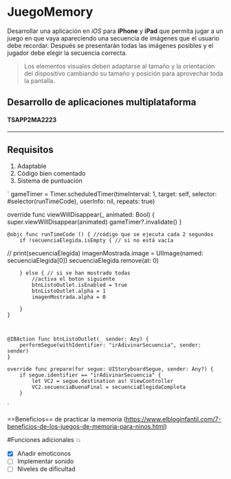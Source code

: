 # JuegoMemory

Desarrollar una aplicación en *iOS* para **iPhone** y **iPad** que permita jugar a un juego en que vaya apareciendo una secuencia de imágenes que el usuario debe recordar. Después se presentarán todas las imágenes posibles y el jugador debe elegir la secuencia correcta.


> Los elementos visuales deben adaptarse al tamaño y la orientación del dispositivo cambiando su tamaño y posición para aprovechar toda la pantalla.


## Desarrollo de aplicaciones multiplataforma
#### TSAPP2MA2223

---

##  Requisitos

1. Adaptable
2. Código bien comentado
3. Sistema de puntuación

`
gameTimer = Timer.scheduledTimer(timeInterval: 1, target: self, selector: #selector(runTimeCode), userInfo: nil, repeats: true)

 override func viewWillDisappear(_ animated: Bool) {
        super.viewWillDisappear(animated)
        gameTimer?.invalidate()
    }
    
    @objc func runTimeCode () { //código que se ejecuta cada 2 segundos
        if !secuenciaElegida.isEmpty { // si no está vacía
//            print(secuenciaElegida)
            imagenMostrada.image = UIImage(named: secuenciaElegida[0])
        secuenciaElegida.remove(at: 0)
        
        } else { // si se han mostrado todas
            //activa el boton siguiente
            btnListoOutlet.isEnabled = true
            btnListoOutlet.alpha = 1
            imagenMostrada.alpha = 0

        }
    }
    
    
    
    @IBAction func btnListoOutlet(_ sender: Any) {
        performSegue(withIdentifier: "irAdivinarSecuencia", sender: sender)
    }
    
    override func prepare(for segue: UIStoryboardSegue, sender: Any?) {
        if segue.identifier == "irAdivinarSecuencia" {
            let VC2 = segue.destination as! ViewController
            VC2.secuenciaBuenaFinal = secuenciaElegidaCompleta
        }
`


==Beneficios== de practicar la memoria
(https://www.elbloginfantil.com/7-beneficios-de-los-juegos-de-memoria-para-ninos.html)

#Funciones adicionales 💥
- [x] Añadir emoticonos
- [ ] Implementar sonido
- [ ] Niveles de dificultad

[^1]: Diciembre-2022.
